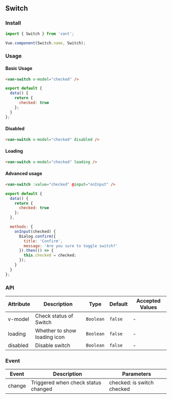 ## Switch

### Install
``` javascript
import { Switch } from 'vant';

Vue.component(Switch.name, Switch);
```

### Usage

#### Basic Usage

```html
<van-switch v-model="checked" />
```

```javascript
export default {
  data() {
    return {
      checked: true
    };
  }
};  
```

#### Disabled

```html
<van-switch v-model="checked" disabled />
```

#### Loading


```html
<van-switch v-model="checked" loading />
```

#### Advanced usage

```html
<van-switch :value="checked" @input="onInput" />
```

```js
export default {
  data() {
    return {
      checked: true
    };
  },

  methods: {
    onInput(checked) {
      Dialog.confirm({
        title: 'Confirm',
        message: 'Are you sure to toggle switch?'
      }).then(() => {
        this.checked = checked;
      });
    }
  }
};  
```

### API

| Attribute | Description | Type | Default | Accepted Values |
|-----------|-----------|-----------|-------------|-------------|
| v-model | Check status of Switch | `Boolean` | `false` | - |
| loading | Whether to show loading icon | `Boolean` | `false` | - |
| disabled | Disable switch | `Boolean` | `false` | - |

### Event

| Event | Description | Parameters |
|-----------|-----------|-----------|
| change | Triggered when check status changed | checked: is switch checked |
